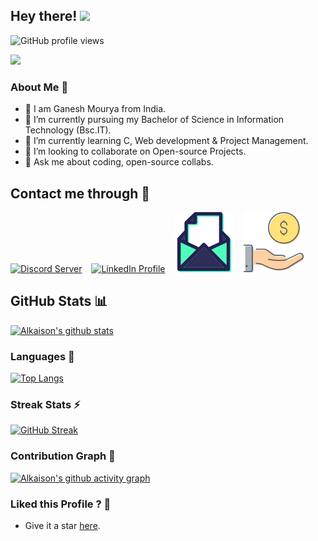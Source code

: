 
##  Hey there! <img src="https://raw.githubusercontent.com/iampavangandhi/iampavangandhi/master/gifs/Hi.gif" width="30px">

![GitHub profile views](https://komarev.com/ghpvc/?username=alkaison&color=7957d5)

![](https://camo.githubusercontent.com/992babdffd8c74a1502de375fbdf7e4d54773242/68747470733a2f2f6d656469612e67697068792e636f6d2f6d656469612f53576f536b4e36447854737a71494b4571762f67697068792e676966)

### About Me 📓

- 🍄 I am Ganesh Mourya from India.
- 🔭 I’m currently pursuing my Bachelor of Science in Information Technology (Bsc.IT).
- 🌱 I’m currently learning C, Web development & Project Management.
- 👯 I’m looking to collaborate on Open-source Projects.
- 💬 Ask me about coding, open-source collabs.

## Contact me through 📨

[![Discord Server](https://github.com/gauravghongde/social-icons/blob/master/SVG/Color/Discord.svg)](https://discord.gg/dF4PHxbHpA)
&ensp;
[![LinkedIn Profile](https://github.com/gauravghongde/social-icons/blob/master/SVG/Color/LinkedIN.svg)](https://www.linkedin.com/in/alkaison)
&ensp;
[![MailID](https://github.com/Alkaison/GitBashDemo/blob/main/mail.svg)](mailto:505ganeshmourya@gmail.com)
&ensp;
[![Ko-Fi Profile](https://github.com/Alkaison/GitBashDemo/blob/main/donate.svg)](https://ko-fi.com/alkaison)

## GitHub Stats 📊

[![Alkaison's github stats](https://github-readme-stats.vercel.app/api?username=alkaison&show_icons=true&title_color=ffc857&icon_color=8ac926&text_color=daf7dc&bg_color=151515&hide=issues&count_private=true&include_all_commits=true)](#)

### Languages 🔖

[![Top Langs](https://github-readme-stats.vercel.app/api/top-langs/?username=alkaison&layout=compact&bg_color=151515&text_color=daf7dc)](#)

### Streak Stats ⚡

[![GitHub Streak](https://github-readme-streak-stats.herokuapp.com/?user=Alkaison&theme=dark)](#)

### Contribution Graph 🎉

[![Alkaison's github activity graph](https://activity-graph.herokuapp.com/graph?username=Alkaison&theme=react-dark&hide_title=true)](#)

### Liked this Profile ? 🌟

- Give it a star [here](https://github.com/Alkaison/Alkaison).
